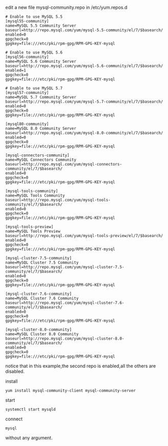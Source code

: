 edit a new file mysql-community.repo in /etc/yum.repos.d

    # Enable to use MySQL 5.5
    [mysql55-community]
    name=MySQL 5.5 Community Server
    baseurl=http://repo.mysql.com/yum/mysql-5.5-community/el/7/$basearch/
    enabled=0
    gpgcheck=0
    gpgkey=file:///etc/pki/rpm-gpg/RPM-GPG-KEY-mysql
    
    # Enable to use MySQL 5.6
    [mysql56-community]
    name=MySQL 5.6 Community Server
    baseurl=http://repo.mysql.com/yum/mysql-5.6-community/el/7/$basearch/
    enabled=1
    gpgcheck=0
    gpgkey=file:///etc/pki/rpm-gpg/RPM-GPG-KEY-mysql
    
    # Enable to use MySQL 5.7
    [mysql57-community]
    name=MySQL 5.7 Community Server
    baseurl=http://repo.mysql.com/yum/mysql-5.7-community/el/7/$basearch/
    enabled=0
    gpgcheck=0
    gpgkey=file:///etc/pki/rpm-gpg/RPM-GPG-KEY-mysql
    
    [mysql80-community]
    name=MySQL 8.0 Community Server
    baseurl=http://repo.mysql.com/yum/mysql-8.0-community/el/7/$basearch/
    enabled=0
    gpgcheck=0
    gpgkey=file:///etc/pki/rpm-gpg/RPM-GPG-KEY-mysql
    
    [mysql-connectors-community]
    name=MySQL Connectors Community
    baseurl=http://repo.mysql.com/yum/mysql-connectors-community/el/7/$basearch/
    enabled=0
    gpgcheck=0
    gpgkey=file:///etc/pki/rpm-gpg/RPM-GPG-KEY-mysql
    
    [mysql-tools-community]
    name=MySQL Tools Community
    baseurl=http://repo.mysql.com/yum/mysql-tools-community/el/7/$basearch/
    enabled=0
    gpgcheck=0
    gpgkey=file:///etc/pki/rpm-gpg/RPM-GPG-KEY-mysql
    
    [mysql-tools-preview]
    name=MySQL Tools Preview
    baseurl=http://repo.mysql.com/yum/mysql-tools-preview/el/7/$basearch/
    enabled=0
    gpgcheck=0
    gpgkey=file:///etc/pki/rpm-gpg/RPM-GPG-KEY-mysql
    
    [mysql-cluster-7.5-community]
    name=MySQL Cluster 7.5 Community
    baseurl=http://repo.mysql.com/yum/mysql-cluster-7.5-community/el/7/$basearch/
    enabled=0
    gpgcheck=0
    gpgkey=file:///etc/pki/rpm-gpg/RPM-GPG-KEY-mysql
    
    [mysql-cluster-7.6-community]
    name=MySQL Cluster 7.6 Community
    baseurl=http://repo.mysql.com/yum/mysql-cluster-7.6-community/el/7/$basearch/
    enabled=0
    gpgcheck=0
    gpgkey=file:///etc/pki/rpm-gpg/RPM-GPG-KEY-mysql
    
    [mysql-cluster-8.0-community]
    name=MySQL Cluster 8.0 Community
    baseurl=http://repo.mysql.com/yum/mysql-cluster-8.0-community/el/7/$basearch/
    enabled=0
    gpgcheck=0
    gpgkey=file:///etc/pki/rpm-gpg/RPM-GPG-KEY-mysql
    
notice that in this example,the second repo is enabled,all the others are disabled.

install
    
    yum install mysql-community-client mysql-community-server
    
start
    
    systemctl start mysqld
    
connect

    mysql
    
without any argument.
                                                                    
